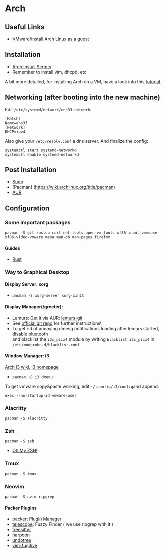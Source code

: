 # Arch

## Useful Links

- [VMware/Install Arch Linux as a guest](https://wiki.archlinux.org/title/VMware/Install_Arch_Linux_as_a_guest)

## Installation

- [Arch Install Scripts](https://wiki.archlinux.de/title/Arch_Install_Scripts)
- Remember to install vim, dhcpd, etc

A bit more detailed, for installing Arch on a VM, have a look into this [tutorial](https://cyberblogspot.com/how-to-install-arch-linux-on-vmware-workstation-player/).

## Networking (after booting into the new machine)
Edit `/etc/systemd/network/ens33.network`:

```
[Match]
Name=ens33
[Network]
DHCP=ipv4
```

Also give your `/etc/resolv.conf` a dns server.
And finalize the config:

```
systemctl start systemd-networkd
systemctl enable systemd-networkd
```


## Post Installation

- [Sudo](https://wiki.archlinux.org/title/sudo)
- [Pacman] (https://wiki.archlinux.org/title/pacman)
- [AUR](https://wiki.archlinux.org/title/Arch_User_Repository)


## Configuration

### Some important packages

```
pacman -S git rustup curl net-tools open-vm-tools xf86-input-vmmouse xf86-video-vmware mesa man-db man-pages firefox
```

#### Guides

- [Rust](https://wiki.archlinux.org/title/rust)

### Way to Graphical Desktop

#### Display Server: xorg

- `pacman -S xorg-server xorg-xinit`

#### Display Manager(/greeter):

- Lemurs: Get it via AUR: [lemurs-git](https://aur.archlinux.org/packages/lemurs-git) 
- See [official git repo](https://github.com/coastalwhite/lemurs) for further instructions\
- To get rid of annoying dmesg notifications loading after lemurs started, disable bluetooth  
 and blacklist the `i2c_piix4` module by writing `blacklist i2c_piix4` in 
 `/etc/modprobe.d/blacklist.conf`

#### Window Manager: i3
[Arch i3 wiki](https://wiki.archlinux.org/title/i3), [i3 homepage](https://i3wm.org)

- `pacman -S i3 dmenu`

To get vmware copy&paste working, edit `~/.config/i3/config`and append:
```
exec --no-startup-id vmware-user
```

### Alacritty

`pacman -S alacritty`

### Zsh
`pacman -S zsh`

- [Oh My ZSH!](https://ohmyz.sh/#install)

### Tmux

`pacman -S tmux`

### Neovim

```
pacman -S nvim ripgrep
```

#### Packer Plugins

- [packer](https://github.com/wbthomason/packer.nvim): Plugin Manager
- [telescope](https://github.com/nvim-telescope/telescope.nvim): Fuzzy Finder ( we use ripgrep with it )
- [treesitter](https://github.com/nvim-treesitter/nvim-treesitter)
- [harpoon](https://github.com/ThePrimeagen/harpoon)
- [undotree](https://github.com/mbbill/undotree)
- [vim-fugitive](https://github.com/tpope/vim-fugitive)
